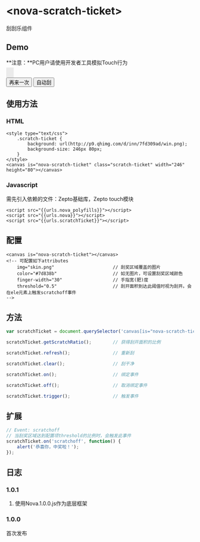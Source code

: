 # &lt;nova-scratch-ticket&gt;

刮刮乐组件

## Demo
**注意：**PC用户请使用开发者工具模拟Touch行为

<style type="text/css">
.scratch-ticket[unresolved] {
    opacity: 0;
}
.scratch-ticket {
    background: url(http://p9.qhimg.com/d/inn/7fd309ad/win.png);
    background-size: 246px 80px;
    border: 10px solid #ebebeb;
}
</style>

<div>
    <canvas unresolve is="nova-scratch-ticket" class="scratch-ticket" width="246" height="80"></canvas>
    <div>
        <button class="refresh">再来一次</button>
        <button class="clear">自动刮</button>
    </div>
</div>

<script type="text/javascript">
    _loader.add('customEle', '{{urls.scratchTicket}}');
    _loader.use('customEle', function() {
        var scratchTicket = document.querySelector('canvas[is="nova-scratch-ticket"]');
        scratchTicket.addEventListener('scratchoff', function() {
            alert('恭喜你，中奖啦！');
            scratchTicket.clear();
        });
        $('.refresh').on('tap', function() {
            scratchTicket.refresh();
        });
        $('.clear').on('tap', function() {
            scratchTicket.clear();
        });
    });
</script>

## 使用方法

### HTML

```markup
<style type="text/css">
    .scratch-ticket {
        background: url(http://p9.qhimg.com/d/inn/7fd309ad/win.png);
        background-size: 246px 80px;
    }
</style>
<canvas is="nova-scratch-ticket" class="scratch-ticket" width="246" height="80"></canvas>
```

### Javascript
需先引入依赖的文件：Zepto基础库，Zepto touch模块
```markup
<script src="{{urls.nova_polyfills}}"></script>
<script src="{{urls.nova}}"></script>
<script src="{{urls.scratchTicket}}"></script>
```

## 配置

```markup
<canvas is="nova-scratch-ticket"></canvas>
<!-- 可配置如下attributes
    img="skin.png"                      // 刮奖区域覆盖的图片
    color="#7d838b"                     // 如无图片，可设置刮奖区域颜色
    finger-width="30"                   // 手指宽(肥)度
    threshold="0.5"                     // 刮开面积到达此阈值时视为刮开。会在ele元素上触发scratchoff事件
-->
```

## 方法
```javascript
var scratchTicket = document.querySelector('canvas[is="nova-scratch-ticket"]');

scratchTicket.getScratchRatio();        // 获得刮开面积的比例

scratchTicket.refresh();                // 重新刮

scratchTicket.clear();                  // 刮干净

scratchTicket.on();                     // 绑定事件

scratchTicket.off();                    // 取消绑定事件

scratchTicket.trigger();                // 触发事件
```

## 扩展
```javascript
// Event: scratchoff
// 当刮奖区域达到配置项threshold的比例时，会触发此事件
scratchTicket.on('scratchoff', function() {
    alert('恭喜你，中奖啦！');
});
```

## 日志

### 1.0.1
1. 使用Nova.1.0.0.js作为底层框架

### 1.0.0 
首次发布


